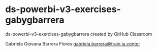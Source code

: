 # ds-powerbi-v3-exercises-gabygbarrera
ds-powerbi-v3-exercises-gabygbarrera created by GitHub Classroom

Gabriela Giovana Barrera Flores
gabriela.barrera@train.ia.center
